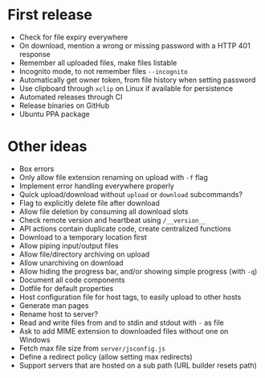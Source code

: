 # First release
- Check for file expiry everywhere
- On download, mention a wrong or missing password with a HTTP 401 response
- Remember all uploaded files, make files listable
- Incognito mode, to not remember files `--incognito`
- Automatically get owner token, from file history when setting password
- Use clipboard through `xclip` on Linux if available for persistence
- Automated releases through CI
- Release binaries on GitHub
- Ubuntu PPA package

# Other ideas
- Box errors
- Only allow file extension renaming on upload with `-f` flag
- Implement error handling everywhere properly
- Quick upload/download without `upload` or `download` subcommands?
- Flag to explicitly delete file after download
- Allow file deletion by consuming all download slots
- Check remote version and heartbeat using `/__version__`
- API actions contain duplicate code, create centralized functions
- Download to a temporary location first
- Allow piping input/output files
- Allow file/directory archiving on upload
- Allow unarchiving on download 
- Allow hiding the progress bar, and/or showing simple progress (with `-q`)
- Document all code components
- Dotfile for default properties
- Host configuration file for host tags, to easily upload to other hosts
- Generate man pages
- Rename host to server?
- Read and write files from and to stdin and stdout with `-` as file
- Ask to add MIME extension to downloaded files without one on Windows
- Fetch max file size from `server/jsconfig.js`
- Define a redirect policy (allow setting max redirects)
- Support servers that are hosted on a sub path (URL builder resets path)
